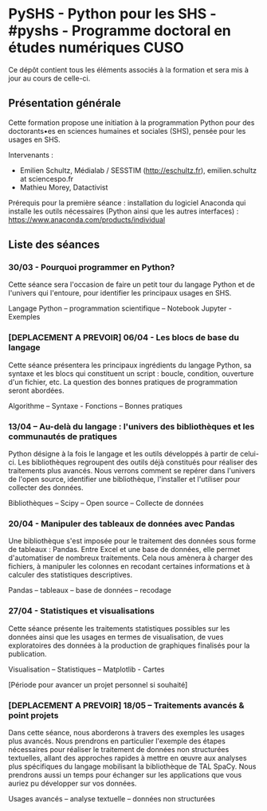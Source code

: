 # PySHS - Python pour les SHS - #pyshs - Programme doctoral en études numériques CUSO

Ce dépôt contient tous les éléments associés à la formation et sera mis à jour au cours de celle-ci.

## Présentation générale

Cette formation propose une initiation à la programmation Python pour des doctorants•es en sciences humaines et sociales (SHS), pensée pour les usages en SHS.

Intervenants :

- Emilien Schultz, Médialab / SESSTIM (http://eschultz.fr), emilien.schultz at sciencespo.fr
- Mathieu Morey, Datactivist

Prérequis pour la première séance : installation du logiciel Anaconda qui installe les outils nécessaires (Python ainsi que les autres interfaces) : https://www.anaconda.com/products/individual

## Liste des séances

### 30/03 - Pourquoi programmer en Python?

Cette séance sera l'occasion de faire un petit tour du langage Python et de l'univers qui l'entoure, pour identifier les principaux usages en SHS.

Langage Python – programmation scientifique – Notebook Jupyter - Exemples

### [DEPLACEMENT A PREVOIR] 06/04 - Les blocs de base du langage
Cette séance présentera les principaux ingrédients du langage Python, sa syntaxe et les blocs qui constituent un script : boucle, condition, ouverture d'un fichier, etc. La question des bonnes pratiques de programmation seront abordées.

Algorithme – Syntaxe - Fonctions – Bonnes pratiques

### 13/04 – Au-delà du langage : l'univers des bibliothèques et les communautés de pratiques

Python désigne à la fois le langage et les outils développés à partir de celui-ci. Les bibliothèques regroupent des outils déjà constitués pour réaliser des traitements plus avancés. Nous verrons comment se repérer dans l'univers de l'open source, identifier une bibliothèque, l'installer et l'utiliser pour collecter des données.

Bibliothèques – Scipy – Open source – Collecte de données

### 20/04 - Manipuler des tableaux de données avec Pandas

Une bibliothèque s'est imposée pour le traitement des données sous forme de tableaux : Pandas. Entre Excel et une base de données, elle permet d'automatiser de nombreux traitements. Cela nous amènera à charger des fichiers, à manipuler les colonnes en recodant certaines informations et à calculer des statistiques descriptives.

Pandas – tableaux – base de données – recodage

### 27/04 - Statistiques et visualisations

Cette séance présente les traitements statistiques possibles sur les données ainsi que les usages en termes de visualisation, de vues exploratoires des données à la production de graphiques finalisés pour la publication.

Visualisation – Statistiques – Matplotlib - Cartes

[Période pour avancer un projet personnel si souhaité]

### [DEPLACEMENT A PREVOIR] 18/05 – Traitements avancés & point projets

Dans cette séance, nous aborderons à travers des exemples les usages plus avancés. Nous prendrons en particulier l'exemple des étapes nécessaires pour réaliser le traitement de données non structurées textuelles, allant des approches rapides à mettre en œuvre aux analyses plus spécifiques du langage mobilisant la bibliothèque de TAL SpaCy. Nous prendrons aussi un temps pour échanger sur les applications que vous auriez pu développer sur vos données.

Usages avancés – analyse textuelle – données non structurées